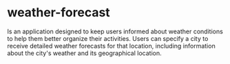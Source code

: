 # weather-forecast


 Is an application designed to keep users informed about weather conditions to help them better organize their activities. Users can specify a city to receive detailed weather forecasts for that location, including information about the city's weather and its geographical location.
